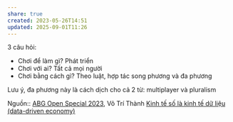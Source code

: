 ```yaml
---
share: true
created: 2023-05-26T14:51
updated: 2025-09-01T11:26
---
```

3 câu hỏi:
- Chơi để làm gì? Phát triển
- Chơi với ai? Tất cả mọi người
- Chơi bằng cách gì? Theo luật, hợp tác song phương và đa phương

Lưu ý, đa phương này là cách dịch cho cả 2 từ: multiplayer và pluralism


Nguồn:: [ABG Open Special 2023](ABG%20Open%20Special%202023.md), Võ Trí Thành
[Kinh tế số là kinh tế dữ liệu (data-driven economy)](../../../../%E2%9A%A1Hi%E1%BB%83u%20bi%E1%BA%BFt%20s%C3%A2u/N%E1%BB%81n%20kinh%20t%E1%BA%BF%20h%C3%A0ng%20ho%C3%A1/C%C3%A1c%20xu%20th%E1%BA%BF%20kinh%20t%E1%BA%BF%20m%E1%BB%9Bi/N%E1%BB%81n%20kinh%20t%E1%BA%BF%20s%E1%BB%91/Kinh%20t%E1%BA%BF%20s%E1%BB%91%20l%C3%A0%20kinh%20t%E1%BA%BF%20d%E1%BB%AF%20li%E1%BB%87u%20(data-driven%20economy).md)

